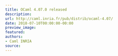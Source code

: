```yaml
---
title: OCaml 4.07.0 released
description:
url: http://caml.inria.fr/pub/distrib/ocaml-4.07/
date: 2018-07-10T00:00:00-00:00
preview_image:
featured:
authors:
- Caml INRIA
source:
---
```



